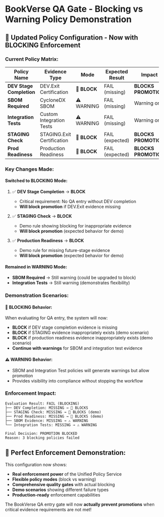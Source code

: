 # BookVerse QA Gate - Blocking vs Warning Policy Demonstration

## 🚫 Updated Policy Configuration - Now with BLOCKING Enforcement

### Current Policy Matrix:

| Policy Name | Evidence Type | Mode | Expected Result | Impact |
|-------------|---------------|------|----------------|--------|
| **DEV Stage Completion** | DEV.Exit Certification | 🚫 **BLOCK** | FAIL (missing) | **BLOCKS PROMOTION** |
| **SBOM Required** | CycloneDX SBOM | ⚠️ WARNING | FAIL (missing) | Warning only |
| **Integration Tests** | Custom Integration Tests | ⚠️ WARNING | FAIL (missing) | Warning only |
| **STAGING Check** | STAGING.Exit Certification | 🚫 **BLOCK** | FAIL (expected) | **BLOCKS PROMOTION** |
| **Prod Readiness** | Production Readiness | 🚫 **BLOCK** | FAIL (expected) | **BLOCKS PROMOTION** |

### Key Changes Made:

#### Switched to BLOCKING Mode:
1. ✅ **DEV Stage Completion** → **BLOCK** 
   - Critical requirement: No QA entry without DEV completion
   - **Will block promotion** if DEV.Exit evidence missing

2. ✅ **STAGING Check** → **BLOCK**
   - Demo rule showing blocking for inappropriate evidence
   - **Will block promotion** (expected behavior for demo)

3. ✅ **Production Readiness** → **BLOCK**
   - Demo rule for missing future-stage evidence  
   - **Will block promotion** (expected behavior for demo)

#### Remained in WARNING Mode:
- **SBOM Required** → Still warning (could be upgraded to block)
- **Integration Tests** → Still warning (demonstrates flexibility)

### Demonstration Scenarios:

#### 🚫 **BLOCKING Behavior:**
When evaluating for QA entry, the system will now:
- **BLOCK** if DEV stage completion evidence is missing
- **BLOCK** if STAGING evidence inappropriately exists (demo scenario)
- **BLOCK** if production readiness evidence inappropriately exists (demo scenario)
- **Continue with warnings** for SBOM and integration test evidence

#### ⚠️ **WARNING Behavior:**
- SBOM and Integration Test policies will generate warnings but allow promotion
- Provides visibility into compliance without stopping the workflow

### Enforcement Impact:

```
Evaluation Result: FAIL (BLOCKING)
├── DEV Completion: MISSING → 🚫 BLOCKS
├── STAGING Check: MISSING → 🚫 BLOCKS (demo)
├── Prod Readiness: MISSING → 🚫 BLOCKS (demo)
├── SBOM Evidence: MISSING → ⚠️ WARNING
└── Integration Tests: MISSING → ⚠️ WARNING

Final Decision: PROMOTION BLOCKED
Reason: 3 blocking policies failed
```

## 🎯 Perfect Enforcement Demonstration:

This configuration now shows:
- **Real enforcement power** of the Unified Policy Service
- **Flexible policy modes** (block vs warning)
- **Comprehensive quality gates** with actual blocking
- **Demo scenarios** showing different failure types
- **Production-ready** enforcement capabilities

The BookVerse QA entry gate will now **actually prevent promotions** when critical evidence requirements are not met!
